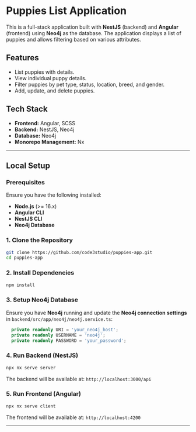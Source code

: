 # Puppies List Application

This is a full-stack application built with **NestJS** (backend) and **Angular** (frontend) using **Neo4j** as the database. The application displays a list of puppies and allows filtering based on various attributes.

## Features
- List puppies with details.
- View individual puppy details.
- Filter puppies by pet type, status, location, breed, and gender.
- Add, update, and delete puppies.

## Tech Stack
- **Frontend:** Angular, SCSS
- **Backend:** NestJS, Neo4j
- **Database:** Neo4j
- **Monorepo Management:** Nx

---

## Local Setup

### Prerequisites
Ensure you have the following installed:
- **Node.js** (>= 16.x)
- **Angular CLI**
- **NestJS CLI**
- **Neo4j Database**

### 1. Clone the Repository
```sh
git clone https://github.com/code3studio/puppies-app.git
cd puppies-app
```

### 2. Install Dependencies
```sh
npm install
```

### 3. Setup Neo4j Database
Ensure you have **Neo4j** running and update the **Neo4j connection settings** in `backend/src/app/neo4j/neo4j.service.ts`:
```ts
  private readonly URI = 'your_neo4j_host';
  private readonly USERNAME = 'neo4j';
  private readonly PASSWORD = 'your_password';
```

### 4. Run Backend (NestJS)
```sh
npx nx serve server
```
The backend will be available at: `http://localhost:3000/api`

### 5. Run Frontend (Angular)
```sh
npx nx serve client
```
The frontend will be available at: `http://localhost:4200`

---

